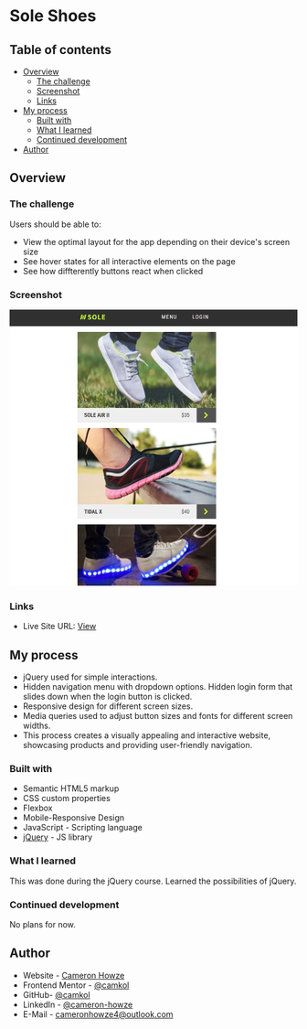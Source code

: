 # Sole Shoes

## Table of contents

- [Overview](#overview)
  - [The challenge](#the-challenge)
  - [Screenshot](#screenshot)
  - [Links](#links)
- [My process](#my-process)
  - [Built with](#built-with)
  - [What I learned](#what-i-learned)
  - [Continued development](#continued-development)
- [Author](#author)

## Overview

### The challenge

Users should be able to:

- View the optimal layout for the app depending on their device's screen size
- See hover states for all interactive elements on the page
- See how diffterently buttons react when clicked

### Screenshot

![](./screen.JPG)

### Links

- Live Site URL: [View](https://camkol.github.io/SoleShoes/)

## My process

- jQuery used for simple interactions.
- Hidden navigation menu with dropdown options. Hidden login form that slides down when the login button is clicked.
- Responsive design for different screen sizes.
- Media queries used to adjust button sizes and fonts for different screen widths.
- This process creates a visually appealing and interactive website, showcasing products and providing user-friendly navigation.

### Built with

- Semantic HTML5 markup
- CSS custom properties
- Flexbox
- Mobile-Responsive Design
- JavaScript - Scripting language
- [jQuery](https://jquery.com/) - JS library

### What I learned

This was done during the jQuery course. Learned the possibilities of jQuery.

### Continued development

No plans for now.

## Author

- Website - [Cameron Howze](https://camkol.github.io/)
- Frontend Mentor - [@camkol](https://www.frontendmentor.io/profile/camkol)
- GitHub- [@camkol](https://github.com/camkol)
- LinkedIn - [@cameron-howze](https://www.linkedin.com/in/cameron-howze-28a646109/)
- E-Mail - [cameronhowze4@outlook.com](mailto:cameronhowze4@outlook.com)
